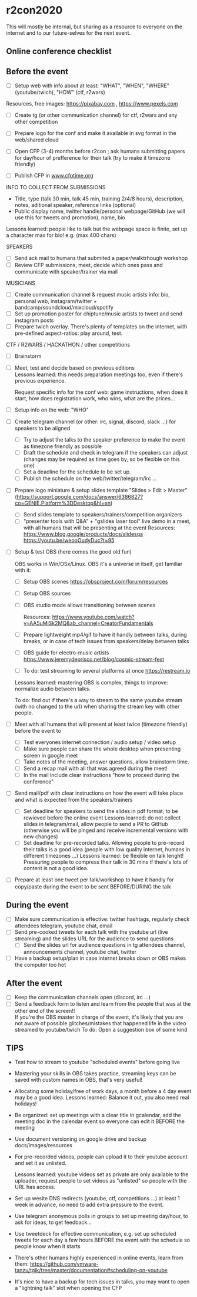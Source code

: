# r2con2020
This will mostly be internal, but sharing as a resource to everyone on the internet and to our future-selves for the next event.

## Online conference checklist 

## Before the event
* [ ] Setup web with info about at least: "WHAT", "WHEN", "WHERE" (youtube/twich), "HOW" (ctf, r2wars)

Resources, free images: https://pixabay.com  , https://www.pexels.com 
* [ ] Create tg (or other communication channel) for ctf, r2wars and any other competition
* [ ] Prepare logo for the conf and make it available in svg format in the web/shared cloud

* [ ] Open CFP (3-4) months before r2con ; ask humans submitting papers for day/hour of prefference for their talk (try to make it timezone friendly)
* [ ] Publish CFP in www.cfptime.org

INFO TO COLLECT FROM SUBMISSIONS
- Title, type (talk 30 min, talk 45 min, training 2/4/8 hours), description, notes, aditional speaker, reference links (optional)
- Public display name, twitter handle/personal webpage/GitHub (we will use this for tweets and promotion), name, bio 

Lessons learned: people like to talk but the webpage space is finite, set up a character max for bio! e.g. (max 400 chars)

SPEAKERS
* [ ] Send ack mail to humans that submited a paper/walktrhough workshop
* [ ] Review CFP submissions, meet, decide which ones pass and communicate with speaker/trainer via mail

MUSICIANS
* [ ] Create communication channel & request music artists info: bio, personal web, instagram/twitter + bandcamp/soundcloud/mixcloud/spotify
* [ ] Set up promotion poster for chiptune/music artists to tweet and send instagram posts
* [ ] Prepare twich overlay. There's plenty of templates on the internet, with pre-defined aspect-ratios: play around, test.

CTF / R2WARS / HACKATHON / other competitions
* [ ] Brainstorm 
* [ ] Meet, test and decide based on previous editions  
  Lessons learned: this needs preparation meetings too, even if there's previous experience.
  
  Request specific info for the conf web: game instructions, when does it start, how does registration work, who wins, what are the prices...

* [ ] Setup info on the web: "WHO"

* [ ] Create telegram channel (or other: irc, signal, discord, slack ...) for speakers to be aligned
  * [ ] Try to adjust the talks to the speaker preference to make the event as timezone friendly as possible
  * [ ] Draft the schedule and check in telegram if the speakers can adjust (changes may be required as time goes by, so be flexible on this one)
  * [ ] Set a deadline for the schedule to be set up.
  * [ ] Publish the schedule on the web/twitter/telegram/irc ...

* [ ] Prepare logo miniature & setup slides template "Slides > Edit > Master" (https://support.google.com/docs/answer/6386827?co=GENIE.Platform%3DDesktop&hl=en)
  * [ ] Send slides template to speakers/trainers/competition organizers
  * [ ] "presenter tools with Q&A" + "gslides laser tool" live demo in a meet, with all humans that will be presenting at the event
  Resources: https://www.blog.google/products/docs/slidesqa    https://youtu.be/weooOudyDuc?t=95

* [ ] Setup & test OBS (here comes the good old fun)
  
  OBS works in Win/OSx/Linux. OBS it's a universe in itself, get familiar with it:
  * [ ] Setup OBS scenes   https://obsproject.com/forum/resources
  * [ ] Setup OBS sources
  * [ ] OBS studio mode allows transitioning between scenes 
    
    Resources: https://www.youtube.com/watch?v=AA5uMiSk2MQ&ab_channel=CreatorFundamentals
  * [ ] Prepare lightweight mp4/gif to have it handly between talks, during breaks, or in case of tech issues from speakers/delay between talks 
  * [ ] OBS guide for electro-music artists https://www.jeremydeprisco.net/blog/cosmic-stream-fest 
  * [ ] To do: test streaming to several platforms at once https://restream.io
  
  Lessons learned: mastering OBS is complex, things to improve: normalize audio between talks.
  
  To do: find out if there's a way to stream to the same youtube stream (with no changed to the url) when sharing the stream key with other people.
        
* [ ] Meet with all humans that will present at least twice (timezone friendly) before the event to
  * [ ] Test everyones internet connection / audio setup / video setup
  * [ ] Make sure people can share the whole desktop when presenting screen in google meet
  * [ ] Take notes of the meeting, answer questions, allow brainstorm time. 
  * [ ] Send a recap mail with all that was agreed during the meet!
  * [ ] In the mail include clear instructions "how to proceed during the conference"

* [ ] Send mail/pdf with clear instructions on how the event will take place and what is expected from the speakers/trainers
  * [ ] Set deadline for speakers to send the slides in pdf format, to be rewieved before the online event
    Lessons learned: do not collect slides in telegram/mail, allow people to send a PR to GitHub (otherwise you will be pinged and receive incremental versions with new changes)
  * [ ] Set deadline for pre-recorded talks. Allowing people to pre-record their talks is a good idea (people with low quality internet, humans in different timezones ...)
    Lessons learned: be flexible on talk lenght! Pressuring people to compress their talk in 30 mins if there's lots of content is not a good idea.
* [ ] Prepare at least one tweet per talk/workshop to have it handly for copy/paste during the event to be sent BEFORE/DURING the talk                         


## During the event
* [ ] Make sure communication is effective: twitter hashtags, regularly check attendees telegram, youtube chat, email
* [ ] Send pre-cooked tweets for each talk with the youtube url (live streaming) and the slides URL for the audience to send questions
  * [ ] Send the slides url for audience questions in tg attendees channel, announcements channel, youtube chat, twitter
* [ ] Have a backup setup/plan in case internet breaks down or OBS makes the computer too hot 

## After the event
* [ ] Keep the communication channels open (discord, irc ...)
* [ ] Send a feedback form to listen and learn from the people that was at the other end of the screen!!  
    If you're the OBS master in charge of the event, it's likely that you are not aware of possible glitches/mistakes that happened life in the video streamed to youtube/twich
        To do: Open a suggestion box of some kind

## TIPS
- Test how to stream to youtube "scheduled events" before going live
- Mastering your skills in OBS takes practice, streaming keys can be saved with custom names in OBS, that's very useful!
- Allocating some holiday/free of work days, a month before a 4 day event may be a good idea. 
  Lessons learned: Balance it out, you also need real holidays!
- Be organized: set up meetings with a clear title in gcalendar, add the meeting doc in the calendar event so everyone can edit it BEFORE the meeting
- Use document versioning on google drive and backup docs/images/resources
- For pre-recorded videos, people can upload it to their youtube account and set it as unlisted.
    
    Lessons learned: youtube videos set as private are only available to the uploader, request people to set videos as "unlisted" so people with the URL has access. 
- Set up wesite DNS redirects (youtube, ctf, competitions ...) at least 1 week in advance, no need to add extra pressure to the event.
- Use telegram anonymous polls in groups to set up meeting day/hour, to ask for ideas, to get feedback...
- Use tweetdeck for effective communication, e.g. set up scheduled tweets for each day a few hours BEFORE the event with the schedule so people know when it starts
- There's other humans highly experienced in online events, learn from them:
  https://github.com/vmware-tanzu/tgik/tree/master/documentation#scheduling-on-youtube
- It's nice to have a backup for tech issues in talks, you may want to open a "lightning talk" slot when opening the CFP
